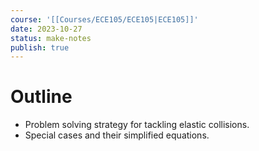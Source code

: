 ```yaml
---
course: '[[Courses/ECE105/ECE105|ECE105]]'
date: 2023-10-27
status: make-notes
publish: true
---
```


# Outline
- Problem solving strategy for tackling elastic collisions.
- Special cases and their simplified equations.